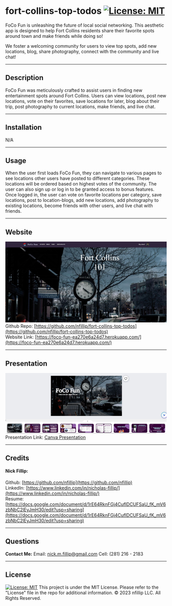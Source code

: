 # fort-collins-top-todos [![License: MIT](https://img.shields.io/badge/License-MIT-yellow.svg)](https://opensource.org/licenses/MIT)
FoCo Fun is unleashing the future of local social networking. This aesthetic app is designed to help Fort Collins residents share their favorite spots around town and make friends while doing so!  

We foster a welcoming community for users to view top spots, add new locations, blog, share photography, connect with the community and live chat!

---
## Description
FoCo Fun was meticulously crafted to assist users in finding new entertainment spots around Fort Collins. Users can view locations, post new locations, vote on their favorites, save locations for later, blog about their trip, post photography to current locations,  make friends, and live chat.

---
## Installation

N/A

---
## Usage

When the user first loads FoCo Fun, they can navigate to various pages to see locations other users have posted to different categories. These locations will be ordered based on highest votes of the community. The user can also sign up or log in to be granted access to bonus features. Once logged in, the user can vote on favorite locations per category, save locations, post to location-blogs, add new locations, add photography to existing locations, become friends with other users, and live chat with friends.

---
## Website
![Screenshot of FoCo Fun Homepage](./client/src/assets/homepagescreen.JPG)
Github Repo: [https://github.com/nfillip/fort-collins-top-todos](https://github.com/nfillip/fort-collins-top-todos)<br>
Website Link: [https://foco-fun-ea270e6a24d7.herokuapp.com/](https://foco-fun-ea270e6a24d7.herokuapp.com/)

---
## Presentation
![Screenshot of FoCo Fun Homepage](./client/src/assets/canva-pres.JPG)
Presentation Link: [Canva Presentation](https://www.canva.com/design/DAF2ColiAiE/xABXkOnLFAHe6-Uih5GpkA/view?utm_content=DAF2ColiAiE&utm_campaign=designshare&utm_medium=link&utm_source=editor)

---
## Credits

#### Nick Fillip: <br>
Github: [https://github.com/nfillip](https://github.com/nfillip)<br>
LinkedIn: [https://www.linkedin.com/in/nicholas-fillip/](https://www.linkedin.com/in/nicholas-fillip/)<br>
Resume: [https://docs.google.com/document/d/1rE64RknFGj4CufIDCUFSaU_fK_mV6zbNbC2lEyJmH30/edit?usp=sharing](https://docs.google.com/document/d/1rE64RknFGj4CufIDCUFSaU_fK_mV6zbNbC2lEyJmH30/edit?usp=sharing)<br>

---
## Questions

**Contact Me:**
Email: [nick.m.fillip@gmail.com](nick.m.fillip@gmail.com)
Cell: (281) 216 - 2183


---
## License
[![License: MIT](https://img.shields.io/badge/License-MIT-yellow.svg)](https://opensource.org/licenses/MIT)
This project is under the MIT License. Please refer to the "License" file in the repo for additional information. 
© 2023 nfillip LLC. All Rights Reserved.